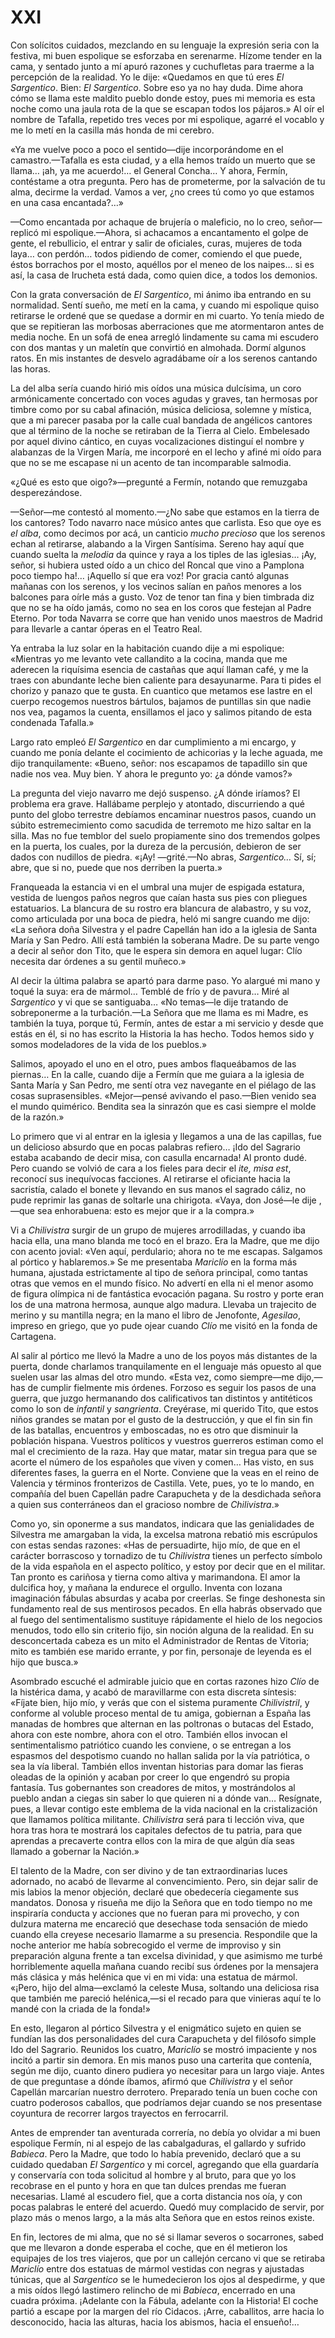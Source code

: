 # XXI

Con solícitos cuidados, mezclando en su lenguaje la expresión seria con la
festiva, mi buen espolique se esforzaba en serenarme. Hízome tender en la cama,
y sentado junto a mí apuró razones y cuchufletas para traerme a la percepción
de la realidad. Yo le dije: «Quedamos en que tú eres *El Sargentico*. Bien: *El
Sargentico*. Sobre eso ya no hay duda. Dime ahora cómo se llama este maldito
pueblo donde estoy, pues mi memoria es esta noche como una jaula rota de la que
se escapan todos los pájaros.» Al oír el nombre de Tafalla, repetido tres veces
por mi espolique, agarré el vocablo y me lo metí en la casilla más honda de mi
cerebro.

«Ya me vuelve poco a poco el sentido—dije incorporándome en el
camastro.—Tafalla es esta ciudad, y a ella hemos traído un muerto que se llama…
¡ah, ya me acuerdo!… el General Concha… Y ahora, Fermín, contéstame a otra
pregunta. Pero has de prometerme, por la salvación de tu alma, decirme la
verdad. Vamos a ver, ¿no crees tú como yo que estamos en una casa encantada?…»

—Como encantada por achaque de brujería o maleficio, no lo creo, señor—replicó
mi espolique.—Ahora, si achacamos a encantamento el golpe de gente, el
rebullicio, el entrar y salir de oficiales, curas, mujeres de toda laya… con
perdón… todos pidiendo de comer, comiendo el que puede, éstos borrachos por el
mosto, aquéllos por el meneo de los naipes… si es así, la casa de Irucheta está
dada, como quien dice, a todos los demonios.

Con la grata conversación de *El Sargentico*, mi ánimo iba entrando en su
normalidad. Sentí sueño, me metí en la cama, y cuando mi espolique quiso
retirarse le ordené que se quedase a dormir en mi cuarto. Yo tenía miedo de que
se repitieran las morbosas aberraciones que me atormentaron antes de media
noche. En un sofá de enea arregló lindamente su cama mi escudero con dos mantas
y un maletín que convirtió en almohada. Dormí algunos ratos. En mis instantes
de desvelo agradábame oír a los serenos cantando las horas.

La del alba sería cuando hirió mis oídos una música dulcísima, un coro
armónicamente concertado con voces agudas y graves, tan hermosas por timbre
como por su cabal afinación, música deliciosa, solemne y mística, que a mi
parecer pasaba por la calle cual bandada de angélicos cantores que al término
de la noche se retiraban de la Tierra al Cielo. Embelesado por aquel divino
cántico, en cuyas vocalizaciones distinguí el nombre y alabanzas de la Virgen
María, me incorporé en el lecho y afiné mi oído para que no se me escapase ni
un acento de tan incomparable salmodia.

«¿Qué es esto que oigo?»—pregunté a Fermín, notando que remuzgaba
desperezándose.

—Señor—me contestó al momento.—¿No sabe que estamos en la tierra de los
cantores? Todo navarro nace músico antes que carlista. Eso que oye es *el
alba*, como decimos por acá, un canticio *mucho precioso* que los serenos echan
al retirarse, alabando a la Virgen Santísima. Sereno hay aquí que cuando suelta
la *melodia* da quince y raya a los tiples de las iglesias… ¡Ay, señor, si
hubiera usted oído a un chico del Roncal que vino a Pamplona poco tiempo ha!…
¡Aquello sí que era voz! Por gracia cantó algunas mañanas con los serenos,
y los vecinos salían en paños menores a los balcones para oírle más a gusto.
Voz de tenor tan fina y bien timbrada diz que no se ha oído jamás, como no sea
en los coros que festejan al Padre Eterno. Por toda Navarra se corre que han
venido unos maestros de Madrid para llevarle a cantar óperas en el Teatro Real.

Ya entraba la luz solar en la habitación cuando dije a mi espolique: «Mientras
yo me levanto vete callandito a la cocina, manda que me aderecen la riquísima
esencia de castañas que aquí llaman café, y me la traes con abundante leche
bien caliente para desayunarme. Para ti pides el chorizo y panazo que te gusta.
En cuantico que metamos ese lastre en el cuerpo recogemos nuestros bártulos,
bajamos de puntillas sin que nadie nos vea, pagamos la cuenta, ensillamos el
jaco y salimos pitando de esta condenada Tafalla.»

Largo rato empleó *El Sargentico* en dar cumplimiento a mi encargo, y cuando me
ponía delante el cocimiento de achicorias y la leche aguada, me dijo
tranquilamente: «Bueno, señor: nos escapamos de tapadillo sin que nadie nos
vea. Muy bien. Y ahora le pregunto yo: ¿a dónde vamos?»

La pregunta del viejo navarro me dejó suspenso. ¿A dónde iríamos? El problema
era grave. Hallábame perplejo y atontado, discurriendo a qué punto del globo
terrestre debíamos encaminar nuestros pasos, cuando un súbito estremecimiento
como sacudida de terremoto me hizo saltar en la silla. Mas no fue temblor del
suelo propiamente sino dos tremendos golpes en la puerta, los cuales, por la
dureza de la percusión, debieron de ser dados con nudillos de piedra. «¡Ay!
—grité.—No abras, *Sargentico…* Sí, sí; abre, que si no, puede que nos derriben
la puerta.»

Franqueada la estancia vi en el umbral una mujer de espigada estatura, vestida
de luengos paños negros que caían hasta sus pies con pliegues estatuarios. La
blancura de su rostro era blancura de alabastro, y su voz, como articulada por
una boca de piedra, heló mi sangre cuando me dijo: «La señora doña Silvestra
y el padre Capellán han ido a la iglesia de Santa María y San Pedro. Allí está
también la soberana Madre. De su parte vengo a decir al señor don Tito, que le
espera sin demora en aquel lugar: Clío necesita dar órdenes a su gentil
muñeco.»

Al decir la última palabra se apartó para darme paso. Yo alargué mi mano
y toqué la suya: era de mármol… Temblé de frío y de pavura… Miré al
*Sargentico* y vi que se santiguaba… «No temas—le dije tratando de sobreponerme
a la turbación.—La Señora que me llama es mi Madre, es también la tuya, porque
tú, Fermín, antes de estar a mi servicio y desde que estás en él, si no has
escrito la Historia la has hecho. Todos hemos sido y somos modeladores de la
vida de los pueblos.»

Salimos, apoyado el uno en el otro, pues ambos flaqueábamos de las piernas… En
la calle, cuando dije a Fermín que me guiara a la iglesia de Santa María y San
Pedro, me sentí otra vez navegante en el piélago de las cosas suprasensibles.
«Mejor—pensé avivando el paso.—Bien venido sea el mundo quimérico. Bendita sea
la sinrazón que es casi siempre el molde de la razón.»

Lo primero que vi al entrar en la iglesia y llegamos a una de las capillas, fue
un delicioso absurdo que en pocas palabras refiero… ¡Ido del Sagrario estaba
acabando de decir misa, con casulla encarnada! Al pronto dudé. Pero cuando se
volvió de cara a los fieles para decir el *ite, misa est*, reconocí sus
inequívocas facciones. Al retirarse el oficiante hacia la sacristía, calado el
bonete y llevando en sus manos el sagrado cáliz, no pude reprimir las ganas de
soltarle una chirigota. «Vaya, don José—le dije ,—que sea enhorabuena: esto es
mejor que ir a la compra.»

Vi a *Chilivistra* surgir de un grupo de mujeres arrodilladas, y cuando iba
hacia ella, una mano blanda me tocó en el brazo. Era la Madre, que me dijo con
acento jovial: «Ven aquí, perdulario; ahora no te me escapas. Salgamos al
pórtico y hablaremos.» Se me presentaba *Mariclío* en la forma más humana,
ajustada estrictamente al tipo de señora principal, como tantas otras que vemos
en el mundo físico. No advertí en ella ni el menor asomo de figura olímpica ni
de fantástica evocación pagana. Su rostro y porte eran los de una matrona
hermosa, aunque algo madura. Llevaba un trajecito de merino y su mantilla
negra; en la mano el libro de Jenofonte, *Agesilao*, impreso en griego, que yo
pude ojear cuando *Clío* me visitó en la fonda de Cartagena.

Al salir al pórtico me llevó la Madre a uno de los poyos más distantes de la
puerta, donde charlamos tranquilamente en el lenguaje más opuesto al que suelen
usar las almas del otro mundo. «Esta vez, como siempre—me dijo,—has de cumplir
fielmente mis órdenes. Forzoso es seguir los pasos de una guerra, que juzgo
hermanando dos calificativos tan distintos y antitéticos como lo son de
*infantil* y *sangrienta*. Creyérase, mi querido Tito, que estos niños grandes
se matan por el gusto de la destrucción, y que el fin sin fin de las batallas,
encuentros y emboscadas, no es otro que disminuir la población hispana.
Vuestros políticos y vuestros guerreros estiman como el mal el crecimiento de
la raza. Hay que matar, matar sin tregua para que se acorte el número de los
españoles que viven y comen… Has visto, en sus diferentes fases, la guerra en
el Norte. Conviene que la veas en el reino de Valencia y términos fronterizos
de Castilla. Vete, pues, yo te lo mando, en compañía del buen Capellán padre
Carapucheta y de la desdichada señora a quien sus conterráneos dan el gracioso
nombre de *Chilivistra*.»

Como yo, sin oponerme a sus mandatos, indicara que las genialidades de
Silvestra me amargaban la vida, la excelsa matrona rebatió mis escrúpulos con
estas sendas razones: «Has de persuadirte, hijo mío, de que en el carácter
borrascoso y tornadizo de tu *Chilivistra* tienes un perfecto símbolo de la
vida española en el aspecto político, y estoy por decir que en el militar. Tan
pronto es cariñosa y tierna como altiva y marimandona. El amor la dulcifica
hoy, y mañana la endurece el orgullo. Inventa con lozana imaginación fábulas
absurdas y acaba por creerlas. Se finge deshonesta sin fundamento real de sus
mentirosos pecados. En ella habrás observado que al fuego del sentimentalismo
sustituye rápidamente el hielo de los negocios menudos, todo ello sin criterio
fijo, sin noción alguna de la realidad. En su desconcertada cabeza es un mito
el Administrador de Rentas de Vitoria; mito es también ese marido errante,
y por fin, personaje de leyenda es el hijo que busca.» 

Asombrado escuché el admirable juicio que en cortas razones hizo *Clío* de la
histérica dama, y acabó de maravillarme con esta discreta síntesis: «Fíjate
bien, hijo mío, y verás que con el sistema puramente *Chilivistril*, y conforme
al voluble proceso mental de tu amiga, gobiernan a España las manadas de
hombres que alternan en las poltronas o butacas del Estado, ahora con este
nombre, ahora con el otro. También ellos invocan el sentimentalismo patriótico
cuando les conviene, o se entregan a los espasmos del despotismo cuando no
hallan salida por la vía patriótica, o sea la vía liberal. También ellos
inventan historias para domar las fieras oleadas de la opinión y acaban por
creer lo que engendró su propia fantasía. Tus gobernantes son creadores de
mitos, y mostrándolos al pueblo andan a ciegas sin saber lo que quieren ni
a dónde van… Resígnate, pues, a llevar contigo este emblema de la vida nacional
en la cristalización que llamamos política militante. *Chilivistra* será para
ti lección viva, que hora tras hora te mostrará los capitales defectos de tu
patria, para que aprendas a precaverte contra ellos con la mira de que algún
día seas llamado a gobernar la Nación.»

El talento de la Madre, con ser divino y de tan extraordinarias luces adornado,
no acabó de llevarme al convencimiento. Pero, sin dejar salir de mis labios la
menor objeción, declaré que obedecería ciegamente sus mandatos. Donosa
y risueña me dijo la Señora que en todo tiempo no me inspiraría conducta
y acciones que no fueran para mi provecho, y con dulzura materna me encareció
que desechase toda sensación de miedo cuando ella creyese necesario llamarme
a su presencia. Respondile que la noche anterior me había sobrecogido el verme
de improviso y sin preparación alguna frente a tan excelsa divinidad, y que
asimismo me turbé horriblemente aquella mañana cuando recibí sus órdenes por la
mensajera más clásica y más helénica que vi en mi vida: una estatua de mármol.
«¡Pero, hijo del alma—exclamó la celeste Musa, soltando una deliciosa risa que
también me pareció helénica,—si el recado para que vinieras aquí te lo mandé
con la criada de la fonda!»

En esto, llegaron al pórtico Silvestra y el enigmático sujeto en quien se
fundían las dos personalidades del cura Carapucheta y del filósofo simple Ido
del Sagrario. Reunidos los cuatro, *Mariclío* se mostró impaciente y nos incitó
a partir sin demora. En mis manos puso una carterita que contenía, según me
dijo, cuanto dinero pudiera yo necesitar para un largo viaje. Antes de que
preguntase a dónde íbamos, afirmó que *Chilivistra* y el señor Capellán
marcarían nuestro derrotero. Preparado tenía un buen coche con cuatro poderosos
caballos, que podríamos dejar cuando se nos presentase coyuntura de recorrer
largos trayectos en ferrocarril.

Antes de emprender tan aventurada correría, no debía yo olvidar a mi buen
espolique Fermín, ni al espejo de las cabalgaduras, el gallardo y sufrido
*Babieca*. Pero la Madre, que todo lo había prevenido, declaró que a su cuidado
quedaban *El Sargentico* y mi corcel, agregando que ella guardaría
y conservaría con toda solicitud al hombre y al bruto, para que yo los
recobrase en el punto y hora en que tan dulces prendas me fueran necesarias.
Llamé al escudero fiel, que a corta distancia nos oía, y con pocas palabras le
enteré del acuerdo. Quedó muy complacido de servir, por plazo más o menos
largo, a la más alta Señora que en estos reinos existe.

En fin, lectores de mi alma, que no sé si llamar severos o socarrones, sabed
que me llevaron a donde esperaba el coche, que en él metieron los equipajes de
los tres viajeros, que por un callejón cercano vi que se retiraba *Mariclío*
entre dos estatuas de mármol vestidas con negras y ajustadas túnicas, que al
*Sargentico* se le humedecieron los ojos al despedirme, y que a mis oídos llegó
lastimero relincho de mi *Babieca*, encerrado en una cuadra próxima. ¡Adelante
con la Fábula, adelante con la Historia! El coche partió a escape por la margen
del río Cidacos. ¡Arre, caballitos, arre hacia lo desconocido, hacia las
alturas, hacia los abismos, hacia el ensueño!…
